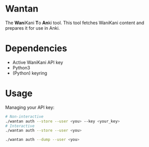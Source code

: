 # Wantan

The **Wan**iKani **T**o **An**ki tool. This tool fetches WaniKani
content and prepares it for use in Anki.

# Dependencies

- Active WaniKani API key
- Python3
- (Python) keyring

# Usage

Managing your API key:

```sh
# Non-interactive
./wantan auth --store --user <you> --key <your_key>
# Interactive
./wantan auth --store --user <you>

./wantan auth --dump --user <you>
```

